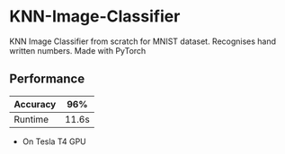 # KNN-Image-Classifier

KNN Image Classifier from scratch for MNIST dataset. Recognises hand written numbers. Made with PyTorch

## Performance

| Accuracy | 96%   |   
|----------|-------|
| Runtime  | 11.6s |

* On Tesla T4 GPU
